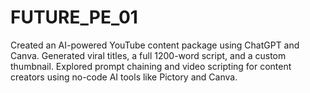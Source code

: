# FUTURE_PE_01
 Created an AI-powered YouTube content package using ChatGPT and Canva. Generated viral titles, a full 1200-word script, and a custom thumbnail. Explored prompt chaining and video scripting for content creators using no-code AI tools like Pictory and Canva.
